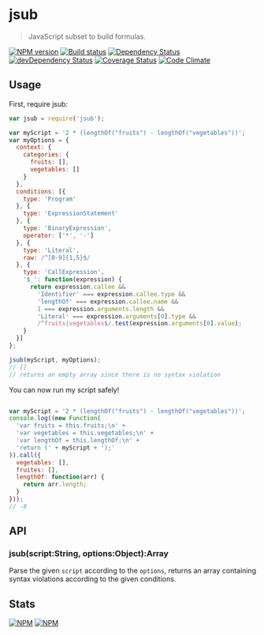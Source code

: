 # jsub
> JavaScript subset to build formulas.


[![NPM version](https://badge.fury.io/js/jsub.png)](https://npmjs.org/package/jsub) [![Build status](https://secure.travis-ci.org/SimpliField/jsub.png)](https://travis-ci.org/SimpliField/jsub) [![Dependency Status](https://david-dm.org/SimpliField/jsub.png)](https://david-dm.org/SimpliField/jsub) [![devDependency Status](https://david-dm.org/SimpliField/jsub/dev-status.png)](https://david-dm.org/SimpliField/jsub#info=devDependencies) [![Coverage Status](https://coveralls.io/repos/SimpliField/jsub/badge.png?branch=master)](https://coveralls.io/r/SimpliField/jsub?branch=master) [![Code Climate](https://codeclimate.com/github/SimpliField/jsub.png)](https://codeclimate.com/github/SimpliField/jsub)

## Usage

First, require jsub:

```js
var jsub = require('jsub');

var myScript = '2 * (lengthOf("fruits") - lengthOf("vegetables"))';
var myOptions = {
  context: {
    categories: {
      fruits: [],
      vegetables: []
    }
  },
  conditions: [{
    type: 'Program'
  }, {
    type: 'ExpressionStatement'
  }, {
    type: 'BinaryExpression',
    operator: ['*', '-']
  }, {
    type: 'Literal',
    raw: /^[0-9]{1,5}$/
  }, {
    type: 'CallExpression',
    '$_': function(expression) {
      return expression.callee &&
        'Identifier' === expression.callee.type &&
        'lengthOf' === expression.callee.name &&
        1 === expression.arguments.length &&
        'Literal' === expression.arguments[0].type &&
        /^fruits|vegetables$/.test(expression.arguments[0].value);
    }
  }]
};

jsub(myScript, myOptions);
// []
// returns an empty array since there is no syntax violation

```

You can now run my script safely!

```js

var myScript = '2 * (lengthOf("fruits") - lengthOf("vegetables"))';
console.log((new Function(
  'var fruits = this.fruits;\n' +
  'var vegetables = this.vegetables;\n' +
  'var lengthOf = this.lengthOf;\n' +
  'return (' + myScript + ');'
)).call({
  vegetables: [],
  fruites: [],
  lengthOf: function(arr) {
    return arr.length;
  }
}));
// -8
```

## API

### jsub(script:String, options:Object):Array

Parse the given `script` according to the `options`, returns an array
 containing syntax violations according to the given conditions.

## Stats
[![NPM](https://nodei.co/npm/jsub.png?downloads=true&stars=true)](https://nodei.co/npm/jsub/)
[![NPM](https://nodei.co/npm-dl/jsub.png)](https://nodei.co/npm/jsub/)

